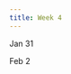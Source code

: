 ```yaml
---
title: Week 4
---
```


Jan 31

Feb 2

<!--
Jan 31
: Lecture Slides
  : [Application Problem 1 - Dynamic Asset-Allocation and Consumption](https://github.com/coverdrive/technical-documents/blob/master/finance/cme241/Tour-AssetAlloc.pdf)
: Readings
  : Chapter 8 of RLForFinanceBook
: Optional
  : Optional: Appendix B, C, and D of RLForFinanceBook; 
[Some (rough) pointers on Discrete versus Continuous MDPs, and solution techniques](https://github.com/coverdrive/technical-documents/blob/master/finance/cme241/DiscreteVSContinuous.pdf)

Feb 2
: Lecture Slides
  : [Application Problems 2 and 3 - Optimal Exercise of American Options and Optimal Hedging of Derivatives in Incomplete Markets](https://github.com/coverdrive/technical-documents/blob/master/finance/cme241/Tour-Deriv.pdf)
: Readings
  : Intro to Derivatives section in Chapter 9 of RLForFinanceBook
: Optional
  : Appendix C and E of RLForFinanceBook; Derivatives Pricing Theory in Chapter 9 of RLForFinanceBook (Derivatives Pricing Theory is not exam-able); Relevant sections in Chapter 9 of RLForFinanceBook for Optimal Exercise and Optimal Hedging in Incomplete Markets; [Foundations of Arbitrage-Free and Complete Markets](https://github.com/coverdrive/technical-documents/blob/master/finance/ArbitrageCompleteness.pdf)
: Assignments
  : Assignment 5: Due Feb 12 11:59pm (TBA)
-->
